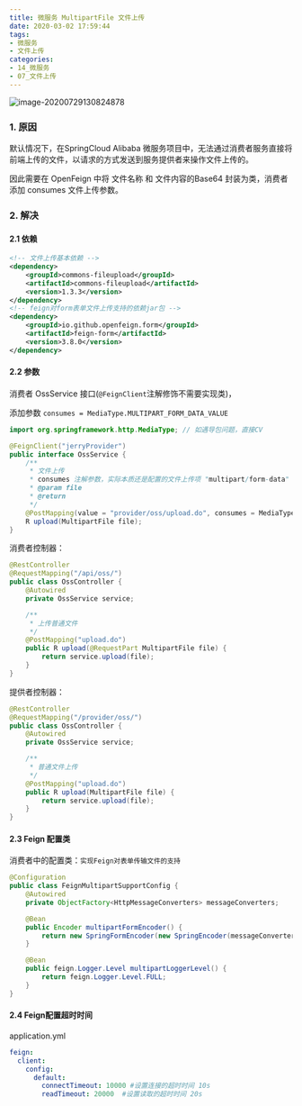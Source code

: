 ```yaml
---
title: 微服务 MultipartFile 文件上传
date: 2020-03-02 17:59:44
tags:
- 微服务
- 文件上传
categories: 
- 14_微服务
- 07_文件上传
---
```




![image-20200729130824878](https://jy-imgs.oss-cn-beijing.aliyuncs.com/img/20200729130826.png)



### 1. 原因

默认情况下，在SpringCloud Alibaba 微服务项目中，无法通过消费者服务直接将前端上传的文件，以请求的方式发送到服务提供者来操作文件上传的。

因此需要在 OpenFeign 中将 文件名称 和 文件内容的Base64 封装为类，消费者添加 consumes 文件上传参数。



### 2. 解决

#### 2.1 依赖

```xml
<!-- 文件上传基本依赖 -->
<dependency>
    <groupId>commons-fileupload</groupId>
    <artifactId>commons-fileupload</artifactId>
    <version>1.3.3</version>
</dependency>
<!-- feign对form表单文件上传支持的依赖jar包 -->
<dependency>
    <groupId>io.github.openfeign.form</groupId>
    <artifactId>feign-form</artifactId>
    <version>3.8.0</version>
</dependency>
```

#### 2.2 参数

消费者 OssService 接口(`@FeignClient`注解修饰不需要实现类)，

添加参数 `consumes = MediaType.MULTIPART_FORM_DATA_VALUE`

```java
import org.springframework.http.MediaType; // 如遇导包问题，直接CV

@FeignClient("jerryProvider")
public interface OssService {
    /**
     * 文件上传
     * consumes 注解参数，实际本质还是配置的文件上传项 "multipart/form-data"
     * @param file
     * @return
     */
    @PostMapping(value = "provider/oss/upload.do", consumes = MediaType.MULTIPART_FORM_DATA_VALUE)
    R upload(MultipartFile file);
}
```

消费者控制器：

```java
@RestController
@RequestMapping("/api/oss/")
public class OssController {
    @Autowired
    private OssService service;

    /**
     * 上传普通文件
     */
    @PostMapping("upload.do")
    public R upload(@RequestPart MultipartFile file) {
        return service.upload(file);
    }
}
```

提供者控制器：

```java
@RestController
@RequestMapping("/provider/oss/")
public class OssController {
    @Autowired
    private OssService service;

    /**
     * 普通文件上传
     */
    @PostMapping("upload.do")
    public R upload(MultipartFile file) {
        return service.upload(file);
    }
}
```



#### 2.3 Feign 配置类

消费者中的配置类：`实现Feign对表单传输文件的支持`

```java
@Configuration
public class FeignMultipartSupportConfig {
    @Autowired
    private ObjectFactory<HttpMessageConverters> messageConverters;

    @Bean
    public Encoder multipartFormEncoder() {
        return new SpringFormEncoder(new SpringEncoder(messageConverters));
    }

    @Bean
    public feign.Logger.Level multipartLoggerLevel() {
        return feign.Logger.Level.FULL;
    }
}
```

#### 2.4 Feign配置超时时间

application.yml

```yaml
feign:
  client:
    config:
      default:
        connectTimeout: 10000 #设置连接的超时时间 10s
        readTimeout: 20000  #设置读取的超时时间 20s
```

